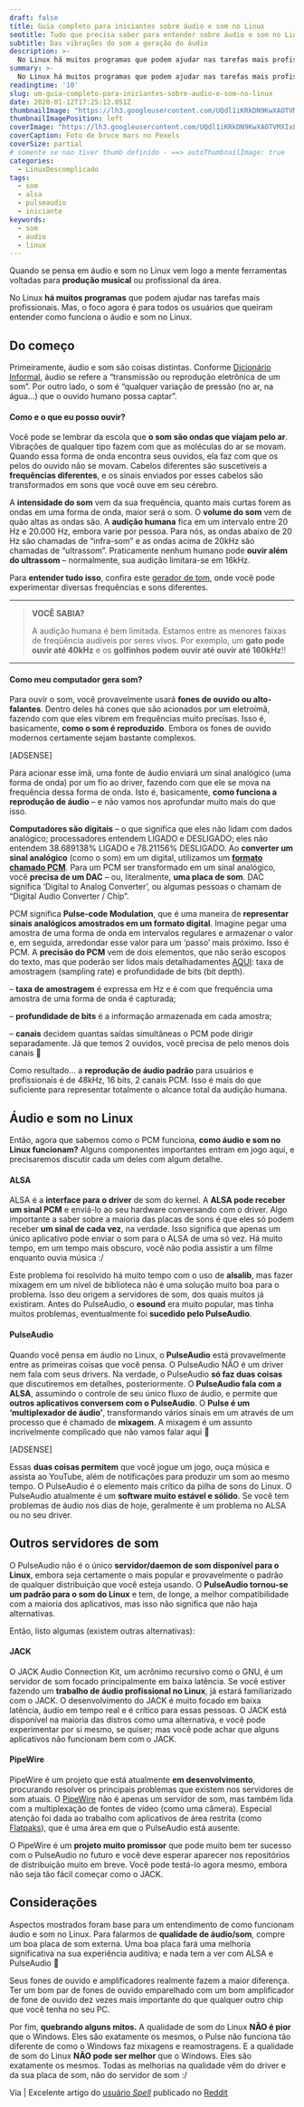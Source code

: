 ```yaml
---
draft: false
title: Guia completo para iniciantes sobre áudio e som no Linux
seotitle: Tudo que precisa saber para entender sobre áudio e som no Linux
subtitle: Das vibrações do som a geração do áudio
description: >-
  No Linux há muitos programas que podem ajudar nas tarefas mais profissionais. Mas, é importante entender como funciona o áudio e som no Linux.
summary: >-
  No Linux há muitos programas que podem ajudar nas tarefas mais profissionais. Mas, é importante entender como funciona o áudio e som no Linux.
readingtime: '10'
slug: um-guia-completo-para-iniciantes-sobre-audio-e-som-no-linux
date: 2020-01-12T17:25:12.051Z
thumbnailImage: "https://lh3.googleusercontent.com/UQdl1iKRkDN9KwXAOTVMXIxLp2fijlaXqJ5GpBCnnwY1Erct76t3lcO98HPxCegXLAhJ2PkjhgwxVbl7mA=w1000-no-tmp.jpg"
thumbnailImagePosition: left
coverImage: "https://lh3.googleusercontent.com/UQdl1iKRkDN9KwXAOTVMXIxLp2fijlaXqJ5GpBCnnwY1Erct76t3lcO98HPxCegXLAhJ2PkjhgwxVbl7mA=w1000-no-tmp.jpg"
coverCaption: Foto de bruce mars no Pexels
coverSize: partial
# somente se nao tiver thumb definido - ==> autoThumbnailImage: true
categories:
  - LinuxDescomplicado
tags:
  - som
  - alsa
  - pulseaudio
  - iniciante
keywords:
  - som
  - audio
  - linux
---
```


Quando se pensa em áudio e som no Linux vem logo a mente ferramentas voltadas para **produção musical** ou profissional da área. 

No Linux **há muitos programas** que podem ajudar nas tarefas mais profissionais. Mas, o foco agora é para todos os usuários que queiram entender como funciona o áudio e som no Linux. 

## Do começo

Primeiramente, áudio e som são coisas distintas. Conforme [Dicionário Informal](https://www.dicionarioinformal.com.br/diferenca-entre/%C3%A1udio/som/), áudio se refere a &#8220;transmissão ou reprodução eletrônica de um som&#8221;. Por outro lado, o som é &#8220;qualquer variação de pressão (no ar, na água&#8230;) que o ouvido humano possa captar&#8221;.

#### Como e o que eu posso ouvir?

Você pode se lembrar da escola que **o som são ondas que viajam pelo ar**. Vibrações de qualquer tipo fazem com que as moléculas do ar se movam. Quando essa forma de onda encontra seus ouvidos, ela faz com que os pelos do ouvido não se movam. Cabelos diferentes são suscetíveis a **frequências diferentes**, e os sinais enviados por esses cabelos são transformados em sons que você ouve em seu cérebro.

A **intensidade do som** vem da sua frequência, quanto mais curtas forem as ondas em uma forma de onda, maior será o som. O **volume do som** vem de quão altas as ondas são. A **audição humana** fica em um intervalo entre 20 Hz e 20.000 Hz, embora varie por pessoa. Para nós, as ondas abaixo de 20 Hz são chamadas de &#8220;infra-som&#8221; e as ondas acima de 20kHz são chamadas de &#8220;ultrassom&#8221;. Praticamente nenhum humano pode **ouvir além do ultrassom** &#8211; normalmente, sua audição limitara-se em 16kHz.

Para **entender tudo isso**, confira este [gerador de tom](https://www.szynalski.com/tone-generator), onde você pode experimentar diversas frequências e sons diferentes. 

***
> **VOCÊ SABIA?**
>
> A audição humana é bem limitada. Estamos entre as menores faixas de freqüência audíveis por seres vivos. 
> Por exemplo, um <strong>gato pode ouvir até 40kHz</strong> e os <strong>golfinhos podem ouvir até ouvir até 160kHz</strong>!!
> 
***

#### Como meu computador gera som?

Para ouvir o som, você provavelmente usará **fones de ouvido ou alto-falantes**. Dentro deles há cones que são acionados por um eletroímã, fazendo com que eles vibrem em frequências muito precisas. Isso é, basicamente, **como o som é reproduzido**. Embora os fones de ouvido modernos certamente sejam bastante complexos.

[ADSENSE]

Para acionar esse ímã, uma fonte de áudio enviará um sinal analógico (uma forma de onda) por um fio ao driver, fazendo com que ele se mova na frequência dessa forma de onda. Isto é, basicamente, **como funciona a reprodução de áudio** &#8211; e não vamos nos aprofundar muito mais do que isso.

**Computadores são digitais** &#8211; o que significa que eles não lidam com dados analógico; processadores entendem LIGADO e DESLIGADO; eles não entendem 38.689138% LIGADO e 78.21156% DESLIGADO. Ao **converter um sinal analógico** (como o som) em um digital, utilizamos um **[formato chamado PCM](https://pt.wikipedia.org/wiki/Modula%C3%A7%C3%A3o_por_c%C3%B3digo_de_pulsos)**. Para um PCM ser transformado em um sinal analógico, você **precisa de um DAC** &#8211; ou, literalmente, **uma placa de som**. DAC significa &#8216;Digital to Analog Converter&#8217;, ou algumas pessoas o chamam de &#8220;Digital Audio Converter / Chip&#8221;.

PCM significa **Pulse-code Modulation**, que é uma maneira de **representar sinais analógicos amostrados em um formato digital**. Imagine pegar uma amostra de uma forma de onda em intervalos regulares e armazenar o valor e, em seguida, arredondar esse valor para um &#8216;passo&#8217; mais próximo. Isso é PCM. A **precisão do PCM** vem de dois elementos, que não serão escopos do texto, mas que poderão ser lidos mais detalhadamentes [AQUI](https://www.reddit.com/r/linux/comments/coi4dt/a_complete_guide_of_and_debunking_of_audio_on): taxa de amostragem (sampling rate) e profundidade de bits (bit depth).

&#8211; **taxa de amostragem** é expressa em Hz e é com que frequência uma amostra de uma forma de onda é capturada;
  
&#8211; **profundidade de bits** é a informação armazenada em cada amostra;
  
&#8211; **canais** decidem quantas saídas simultâneas o PCM pode dirigir separadamente. Já que temos 2 ouvidos, você precisa de pelo menos dois canais 🙂

Como resultado&#8230; a **reprodução de áudio padrão** para usuários e profissionais é de 48kHz, 16 bits, 2 canais PCM. Isso é mais do que suficiente para representar totalmente o alcance total da audição humana.

## Áudio e som no Linux

Então, agora que sabemos como o PCM funciona, **como áudio e som no Linux funcionam?** Alguns componentes importantes entram em jogo aqui, e precisaremos discutir cada um deles com algum detalhe.

#### ALSA

ALSA é a **interface para o driver** de som do kernel. A **ALSA pode receber um sinal PCM** e enviá-lo ao seu hardware conversando com o driver. Algo importante a saber sobre a maioria das placas de sons é que eles só podem receber **um sinal de cada vez**, na verdade. Isso significa que apenas um único aplicativo pode enviar o som para o ALSA de uma só vez. Há muito tempo, em um tempo mais obscuro, você não podia assistir a um filme enquanto ouvia música :/

Este problema foi resolvido há muito tempo com o uso de **alsalib**, mas fazer mixagem em um nível de biblioteca não é uma solução muito boa para o problema. Isso deu origem a servidores de som, dos quais muitos já existiram. Antes do PulseAudio, o **esound** era muito popular, mas tinha muitos problemas, eventualmente foi **sucedido pelo PulseAudio**.

#### PulseAudio

Quando você pensa em áudio no Linux, o **PulseAudio** está provavelmente entre as primeiras coisas que você pensa. O PulseAudio NÃO é um driver nem fala com seus drivers. Na verdade, o PulseAudio **só faz duas coisas** que discutiremos em detalhes, posteriormente. O **PulseAudio fala com a ALSA**, assumindo o controle de seu único fluxo de áudio, e permite que **outros aplicativos conversem com o PulseAudio**. O **Pulse é um &#8216;multiplexador de áudio&#8217;**, transformando vários sinais em um através de um processo que é chamado de **mixagem**. A mixagem é um assunto incrivelmente complicado que não vamos falar aqui 🙂

[ADSENSE]

Essas **duas coisas permitem** que você jogue um jogo, ouça música e assista ao YouTube, além de notificações para produzir um som ao mesmo tempo. O PulseAudio é o elemento mais crítico da pilha de sons do Linux. O PulseAudio atualmente é um **software muito estável e sólido**. Se você tem problemas de áudio nos dias de hoje, geralmente é um problema no ALSA ou no seu driver.

## Outros servidores de som

O PulseAudio não é o único **servidor/daemon de som disponível para o Linux**, embora seja certamente o mais popular e provavelmente o padrão de qualquer distribuição que você esteja usando. O **PulseAudio tornou-se um padrão para o som do Linux** e tem, de longe, a melhor compatibilidade com a maioria dos aplicativos, mas isso não significa que não haja alternativas.

Então, listo algumas (existem outras alternativas):

#### JACK

O JACK Audio Connection Kit, um acrônimo recursivo como o GNU, é um servidor de som focado principalmente em baixa latência. Se você estiver fazendo um **trabalho de áudio profissional no Linux**, já estará familiarizado com o JACK. O desenvolvimento do JACK é muito focado em baixa latência, áudio em tempo real e é crítico para essas pessoas. O JACK está disponível na maioria das distros como uma alternativa, e você pode experimentar por si mesmo, se quiser; mas você pode achar que alguns aplicativos não funcionam bem com o JACK.

#### PipeWire

PipeWire é um projeto que está atualmente **em desenvolvimento**, procurando resolver os principais problemas que existem nos servidores de som atuais. O [PipeWire](https://pipewire.org/) não é apenas um servidor de som, mas também lida com a multiplexação de fontes de vídeo (como uma câmera). Especial atenção foi dada ao trabalho com aplicativos de área restrita (como <a href="https://www.linuxdescomplicado.com.br/2016/06/anuncio-do-flatpak-o-futuro-das-aplicacoes-linux-provalvelmente-o-concorrente-direto-ao-snap-da-canonical.html" rel="noopener noreferrer" target="_blank">Flatpaks</a>), que é uma área em que o PulseAudio está ausente. 

O PipeWire é um **projeto muito promissor** que pode muito bem ter sucesso com o PulseAudio no futuro e você deve esperar aparecer nos repositórios de distribuição muito em breve. Você pode testá-lo agora mesmo, embora não seja tão fácil começar como o JACK.

## Considerações

Aspectos mostrados foram base para um entendimento de como funcionam áudio e som no Linux. Para falarmos de **qualidade de áudio/som**, compre um boa placa de som externa. Uma boa placa fará uma melhoria significativa na sua experiência auditiva; e nada tem a ver com ALSA e PulseAudio 🙂

Seus fones de ouvido e amplificadores realmente fazem a maior diferença. Ter um bom par de fones de ouvido emparelhado com um bom amplificador de fone de ouvido dez vezes mais importante do que qualquer outro chip que você tenha no seu PC.

Por fim, **quebrando alguns mitos.** A qualidade de som do Linux **NÃO é pior** que o Windows. Eles são exatamente os mesmos, o Pulse não funciona tão diferente de como o Windows faz mixagens e reamostragens. E a qualidade de som do Linux **NÃO pode ser melhor** que o Windows. Eles são exatamente os mesmos. Todas as melhorias na qualidade vêm do driver e da sua placa de som, não do servidor de som :/

Via | Excelente artigo do [usuário _Spell_](https://www.reddit.com/user/_Spell_/) publicado no [Reddit](https://www.reddit.com/r/linux/comments/coi4dt/a_complete_guide_of_and_debunking_of_audio_on/)
